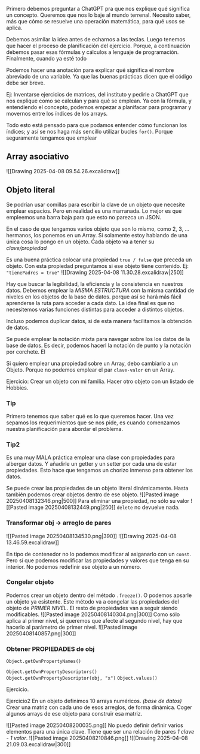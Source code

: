 Primero debemos preguntar a ChatGPT pra que nos explique qué significa un concepto. Queremos que nos lo baje al mundo terrenal. Necesito saber, más que cómo se resuelve una operación matemática, para qué usos se aplica.

Debemos asimilar la idea antes de echarnos a las teclas. Luego tenemos que hacer el proceso de planificación del ejercicio. Porque, a continuación debemos pasar esas fórmulas y cálculos a lenguaje de programación. Finalmente, cuando ya esté todo 

Podemos hacer una anotación para explicar qué significa el nombre abreviado de una variable. Ya que las buenas prácticas dicen que el código debe ser breve.

Ej: Inventarse ejercicios de matrices, del instituto y pedirle a ChatGPT que nos explique como se calculan y para qué se emplean. Ya con la fórmula, y entendiendo el concepto, podemos empezar a planifacar para programar y movernos entre los índices de los arrays.

Todo esto está pensado para que podamos entender cómo funcionan los índices; y así se nos haga más sencillo utilizar bucles `for()`. Porque seguramente tengamos que emplear 

## Array asociativo
![[Drawing 2025-04-08 09.54.26.excalidraw]]

## Objeto literal
Se podrían usar comillas para escribir la clave de un objeto que necesite emplear espacios. Pero en realidad es una marranada. Lo mejor es que empleemos una barra baja para que esto no parezca un JSON.

En el caso de que tengamos varios objeto que son lo mismo, como 2, 3, ... hermanos, los ponemos en un Array. Si solamente estoy hablando de una única cosa lo pongo en un objeto. Cada objeto va a tener su *clave/propiedad*  

Es una buena práctica colocar una propiedad `true / false` que preceda un objeto. Con esta propiedad preguntamos si ese objeto tiene contenido. Ej: `"tienePadres = true"` 
![[Drawing 2025-04-08 11.30.28.excalidraw|250]]

Hay que buscar la legibilidad, la eficiencia y la consistencia en nuestros datos. Debemos emplear la *MISMA ESTRUCTURA* con la misma cantidad de niveles en los objetos de la base de datos. porque así se hará más fácil aprenderse la ruta para acceder a cada dato. La idea final es que no necesitemos varias funciones distintas para acceder a distintos objetos.

Incluso podemos duplicar datos, si de esta manera facilitamos la obtención de datos.

Se puede emplear la notación mixta para navegar sobre los los datos de la base de datos. Es decir, podemos hacerl la notación de punto y la notación por corchete. El 

Si quiero emplear una propiedad sobre un Array, debo cambiarlo a un Objeto. Porque no podemos emplear el par `clave-valor` en un Array.

Ejercicio: Crear un objeto con mi familia. Hacer otro objeto con un listado de Hobbies.
### Tip
Primero tenemos que saber qué es lo que queremos hacer. Una vez sepamos los requerimientos que se nos pide, es cuando comenzamos nuestra planificación para abordar el problema.

### Tip2
Es una muy MALA práctica emplear una clase con propiedades para albergar datos. Y añadirle un getter y un setter por cada una de estar propiedades. Esto hace que tengamos un chorizo inmenso para obtener los datos.

Se puede crear las propiedades de un objeto literal dinámicamente. Hasta también podemos crear objetos dentro de ese objeto. 
![[Pasted image 20250408132346.png|500]]
Para eliminar una propiedad, no sólo su valor
![[Pasted image 20250408132449.png|250]]
`delete` no devuelve nada.

### Transformar obj -> arreglo de pares
![[Pasted image 20250408134530.png|390]]
![[Drawing 2025-04-08 13.46.59.excalidraw]]

En tipo de contenedor no lo podemos modificar al asiganarlo con un `const`. Pero sí que podemos modificar las propiedades y valores que tenga en su interior. No podemos redefinir ese objeto a un número.

### Congelar objeto
Podemos crear un objeto dentro del método `.freeze()`. O podemos apsarle un objeto ya esistente. Este método va a congelar las propiedades del objeto de *PRIMER NIVEL*. El resto de propiedades van a seguir siendo modificables.
![[Pasted image 20250408140304.png|300]]
Como sólo aplica al primer nivel, si queremos que afecte al segundo nivel, hay que hacerlo al parámetro de primer nivel.
![[Pasted image 20250408140857.png|300]]

### Obtener PROPIEDADES de obj
`Object.getOwnPropertyNames()`

`Object.getOwnPropertyDescriptors()`
`Object.getOwnPropertyDescriptor(obj, "x")` 
`Object.values()`


Ejercicio. 

Ejercicio2
En un objeto definimos 10 arrays numéricos. *(base de datos)*
Crear una matriz con cada uno de esos arreglos, de forma dinámica.
Coger algunos arrays de ese objeto para construir esa matriz.

![[Pasted image 20250408200035.png]]
No puedo definir definir varios elementos para una única clave. Tiene que ser una relación de pares *1 clave - 1 valor*.
![[Pasted image 20250408210846.png]]
![[Drawing 2025-04-08 21.09.03.excalidraw|300]]